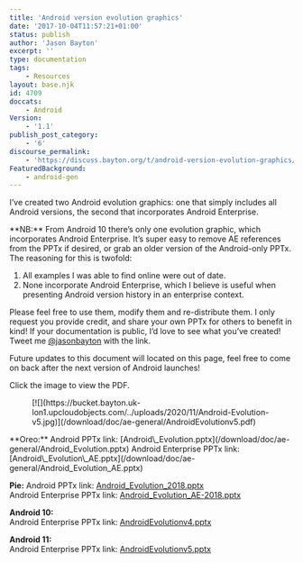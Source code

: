 ```yaml
---
title: 'Android version evolution graphics'
date: '2017-10-04T11:57:21+01:00'
status: publish
author: 'Jason Bayton'
excerpt: ''
type: documentation
tags: 
    - Resources
layout: base.njk
id: 4709
doccats:
    - Android
Version:
    - '1.1'
publish_post_category:
    - '6'
discourse_permalink:
    - 'https://discuss.bayton.org/t/android-version-evolution-graphics/34'
FeaturedBackground:
    - android-gen
---
```

<span class="ember-view" id="ember4851">I’ve created two Android evolution graphics: one that simply includes all Android versions, the second that incorporates Android Enterprise. </span>

<div class="callout callout-info"> **NB:** From Android 10 there’s only one evolution graphic, which incorporates Android Enterprise. It’s super easy to remove AE references from the PPTx if desired, or grab an older version of the Android-only PPTx. </div><span class="ember-view" id="ember4856">The reasoning for this is twofold:</span>

1. <span class="ember-view" id="ember4856">All examples I was able to find online were out of date.</span>
2. <span class="ember-view" id="ember4856">None incorporate Android Enterprise, which I believe is useful when presenting Android version history in an enterprise context.</span>

Please feel free to use them, modify them and re-distribute them. I only request you provide credit, and share your own PPTx for others to benefit in kind! If your documentation is public, I’d love to see what you’ve created! Tweet me [@jasonbayton](https://twitter.com/jasonbayton) with the link.

Future updates to this document will located on this page, feel free to come on back after the next version of Android launches!

Click the image to view the PDF.

<figure class="wp-block-image size-full">[![](https://bucket.bayton.uk-lon1.upcloudobjects.com/../uploads/2020/11/Android-Evolution-v5.jpg)](/download/doc/ae-general/AndroidEvolutionv5.pdf)</figure>**Oreo:**  
Android PPTx link: [Android\_Evolution.pptx](/download/doc/ae-general/Android_Evolution.pptx)  
Android Enterprise PPTx link: [Android\_Evolution\_AE.pptx](/download/doc/ae-general/Android_Evolution_AE.pptx)

**Pie:** Android PPTx link: [Android\_Evolution\_2018.pptx](/download/doc/ae-general/Android_Evolution_2018.pptx)  
Android Enterprise PPTx link: [Android\_Evolution\_AE-2018.pptx](/download/doc/ae-general/Android_Evolution_AE-2018.pptx)

**Android 10:**   
Android Enterprise PPTx link: [AndroidEvolutionv4.pptx](/download/doc/ae-general/AndroidEvolutionv4.pptx)

**Android 11:**   
Android Enterprise PPTx link: [AndroidEvolutionv5.pptx](/download/doc/ae-general/AndroidEvolutionv5.pptx)
